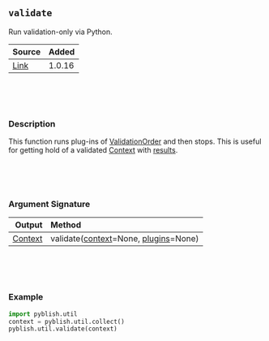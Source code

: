 ## `validate`

Run validation-only via Python.

| Source     | Added
|------------|---------
|[Link][]    | 1.0.16

[Link]: https://github.com/pyblish/pyblish-base/commit/68ded825ea07b6de3bd5a791628815a9394d6156

<br>
<br>
<br>

### Description

This function runs plug-ins of [ValidationOrder](ValidationOrder.md) and then stops. This is useful for getting hold of a validated [Context](Context.md) with [results](result.md).

<br>
<br>
<br>

### Argument Signature

| Output        | Method                                                      |
|--------------:|:------------------------------------------------------------|
| [Context](Context.md)    | validate([context](Context.md)=None, [plugins](Plugin.md)=None)

<br>
<br>
<br>

### Example

```python
import pyblish.util
context = pyblish.util.collect()
pyblish.util.validate(context)
```